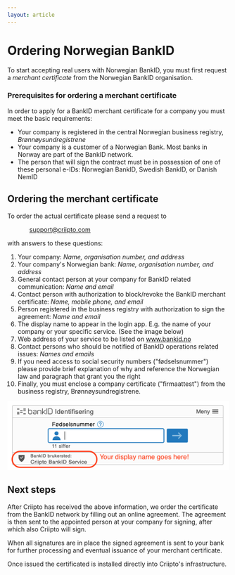 ```yaml
---
layout: article
---
```

# Ordering Norwegian BankID

To start accepting real users with Norwegian BankID, you must first request a _merchant certificate_ from the Norwegian BankID organisation.

### Prerequisites for ordering a merchant certificate

In order to apply for a BankID merchant certificate for a company you must meet the basic requirements:

- Your company is registered in the central Norwegian business registry, _Brønnøysundregistrene_
- Your company is a customer of a Norwegian Bank. Most banks in Norway are part of the BankID network.
- The person that will sign the contract must be in possession of one of these personal e-IDs: Norwegian BankID, Swedish BankID, or Danish NemID

## Ordering the merchant certificate

To order the actual certificate please send a request to 

<p style="text-indent: 50px"><a href="mailto:support@criipto.com?subject=NO BankID for ...">support@criipto.com</a></p>

with answers to these questions:

1. Your company: _Name, organisation number, and address_
2. Your company's Norwegian bank: _Name, organisation number, and address_
3. General contact person at your company for BankID related communication: _Name and email_
4. Contact person with authorization to block/revoke the BankID merchant certificate: _Name, mobile phone, and email_
5. Person registered in the business registry with authorization to sign the agreement: _Name and email_
6. The display name to appear in the login app. E.g. the name of your company or your specific service. (See the image below)
7. Web address of your service to be listed on www.bankid.no
8. Contact persons who should be notified of BankID operations related issues: _Names and emails_
9. If you need access to social security numbers ("fødselsnummer") please provide brief explanation of why and reference the Norwegian law and paragraph that grant you the right
10. Finally, you must enclose a company certificate ("firmaattest") from the business registry, Brønnøysundregistrene.

![BankID login](/images/no-bankid-central.png)

## Next steps

After Criipto has received the above information, we order the certificate from the BankID network by filling out an online agreement. The agreement is then sent to the appointed person at your company for signing, after which also Criipto will sign. 

When all signatures are in place the signed agreement is sent to your bank for further processing and eventual issuance of your merchant certificate. 

Once issued the certificated is installed directly into Criipto's infrastructure.

